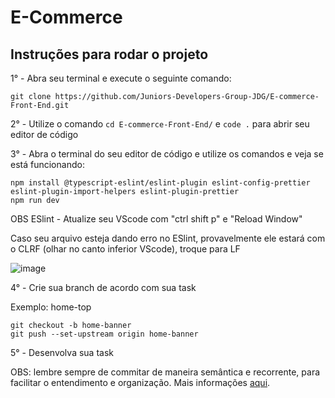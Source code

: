 # E-Commerce

## Instruções para rodar o projeto

1° - Abra seu terminal e execute o seguinte comando:

```
git clone https://github.com/Juniors-Developers-Group-JDG/E-commerce-Front-End.git
```

2° - Utilize o comando `cd E-commerce-Front-End/` e `code .` para abrir seu editor de código

3° - Abra o terminal do seu editor de código e utilize os comandos e veja se está funcionando:

```
npm install @typescript-eslint/eslint-plugin eslint-config-prettier eslint-plugin-import-helpers eslint-plugin-prettier
npm run dev
```

OBS ESlint - Atualize seu VScode com "ctrl shift p" e "Reload Window"

Caso seu arquivo esteja dando erro no ESlint, provavelmente ele estará com o CLRF (olhar no canto inferior VScode), troque para LF

![image](https://github.com/Juniors-Developers-Group-JDG/E-commerce-Front-End/assets/103312834/b5caedb7-4da3-4981-9789-018bf06c9085)

4° - Crie sua branch de acordo com sua task

Exemplo: home-top

```
git checkout -b home-banner
git push --set-upstream origin home-banner
```

5° - Desenvolva sua task

OBS: lembre sempre de commitar de maneira semântica e recorrente, para facilitar o entendimento e organização. Mais informações [aqui](https://github.com/Juniors-Developers-Group-JDG/Learning-resources/blob/main/Resources/Git.md).

